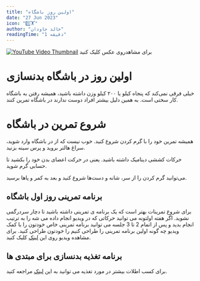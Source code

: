 ```yaml
---
title: "اولین روز باشگاه"
date: "27 Jun 2023"
icon: "1️⃣🏋️"
author: "خالد جاودان"
readingTime: "1 دقیقه"
---
```


[![YouTube Video Thumbnail](https://i.postimg.cc/g2G2X4FX/My-Video-1.jpg)](https://youtu.be/5KofqhFUP8E)
[](https://youtu.be/VOXOcMHAT6k)
برای مشاهدروی عکس کلیک کنید

# اولین روز در باشگاه بدنسازی

خیلی فرقی نمی‌کند که پنجاه کیلو یا ۲۰۰ کیلو وزن داشته باشید، همیشه رفتن به باشگاه کار سختی است. به همین دلیل بیشتر افراد دوست ندارند در باشگاه تمرین کنند.

# شروع تمرین در باشگاه

همیشه تمرین خود را با گرم کردن شروع کنید. خوب نیست که از در باشگاه وارد شوید، سراغ هالتر بروید و پرس سینه بزنید.

حرکات کششی دینامیک داشته باشید. یعنی در حرکت اعضای بدن خود را بکشید تا حسابی گرم شوید.

می‌توانید گرم کردن را از سر، شانه و دست‌ها شروع کنید و بعد به کمر و پاها برسید.

## برنامه تمرینی روز اول باشگاه

برای شروع تمرینات بهتر است که یک برنامه ی تمرینی داشته باشید تا دچار سردرگمی نشوید. اگر هفته اولتونه می توانید حرکاتی که در ویدیو انجام داده می شه را به ترتیب انجام بدید و پس از اتمام 2 تا 3 جلسه می توانید برنامه تمرینی خاص خودتون را با کمک ویدیو چه گونه اولین برنامه تمرینی را طراحی کنیم را خودتون طراحی کنید. برای مشاهده ویدیو روی این [لینک](https://jojofit.vercel.app/posts/first-workout-plan) کلیک کنید.

## برنامه تغذیه بدنسازی برای مبتدی ها

برای کسب اطلات بیشتر در مورد تغذیه می توانید به این [لینک](https://jojofit.vercel.app/nutrition) مراجعه کنید.
